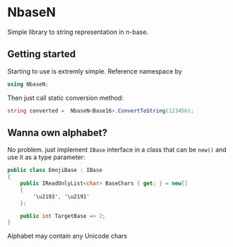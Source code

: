 # NbaseN

Simple library to string representation in n-base.

## Getting started
Starting to use is extremly simple.
Reference namespace by 
```cs
using NbaseN;
```

Then just call static conversion method:
```cs
string converted =  NbaseN<Base16>.ConvertToString(123456);
```
## Wanna own alphabet?
No problem. just implement `IBase` interface in a class that can be `new()` and use it as a type parameter:

```cs
public class EmojiBase : IBase
{
    public IReadOnlyList<char> BaseChars { get; } = new[]
    {
        '\u2193', '\u2191'
    };

    public int TargetBase => 2;
}
```
Alphabet may contain any Unicode chars
